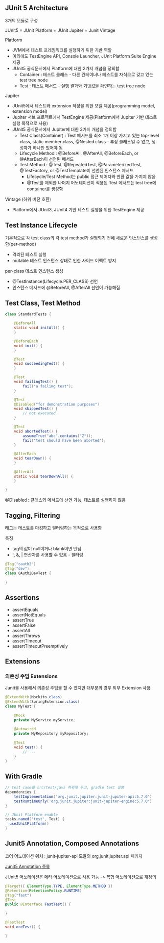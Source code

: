 ## JUnit 5 Architecture

3개의 모듈로 구성

JUnit5 = JUnit Platform + JUnit Jupiter + Junit Vintage

Platform
- JVM에서 테스트 프레임워크를 실행하기 위한 기반 역할
- 이외에도 TestEngine API, Console Launcher, JUnit Platform Suite Engine 제공
- JUnit5 공식문서에서 Platform에 대한 2가지 개념을 정의함
  - Container : 테스트 클래스 - 다른 컨테이너나 테스트를 자식으로 갖고 있는 test tree node
  - Test : 테스트 메서드 - 실행 결과와 기댓값을 확인하는 test tree node

Jupiter
- JUnit5에서 테스트와 extension 작성을 위한 모델 제공(programming model, extension model)
- Jupiter 서브 프로젝트에서 TestEngine 제공(Platform에서 Jupiter 기반 테스트 실행 목적으로 사용)
- JUnit5 공식문서에서 Jupiter에 대한 3가지 개념을 정의함
  - Test Class(Container) : Test 메서드를 최소 1개 이상 가지고 있는 top-level class, static member class, @Nested class - 추상 클래스일 수 없고, 생성자가 하나만 있어야 됨
  - Lifecycle Method : @BeforeAll, @AfterAll, @BeforeEach, or @AfterEach이 선언된 메서드
  - Test Method : @Test, @RepeatedTest, @ParameterizedTest, @TestFactory, or @TestTemplate이 선언된 인스턴스 메서드
    - Lifecycle/Test Method는 public 접근 제어자와 반환 값을 가지지 않음
    - @Test를 제외한 나머지 어노테이션이 적용된 Test 메서드는 test tree에 container를 생성함

Vintage (하위 버전 호환)
- Platform에서 JUnit3, JUnit4 기반 테스트 실행을 위한 TestEngine 제공

## Test Instance Lifecycle

기본적으로 각 test class의 각 test method가 실행되기 전에 새로운 인스턴스를 생성함(per-method)
- 격리된 테스트 실행
- mutable 테스트 인스턴스 상태로 인한 사이드 이펙트 방지

per-class 테스트 인스턴스 생성
- @TestInstance(Lifecycle.PER_CLASS) 선언
- 인스턴스 메서드에 @BeforeAll, @AfterAll 선언이 가능해짐 

## Test Class, Test Method

```java
class StandardTests {

    @BeforeAll
    static void initAll() {
    }

    @BeforeEach
    void init() {
    }

    @Test
    void succeedingTest() {
    }

    @Test
    void failingTest() {
        fail("a failing test");
    }

    @Test
    @Disabled("for demonstration purposes")
    void skippedTest() {
        // not executed
    }

    @Test
    void abortedTest() {
        assumeTrue("abc".contains("Z"));
        fail("test should have been aborted");
    }

    @AfterEach
    void tearDown() {
    }

    @AfterAll
    static void tearDownAll() {
    }

}
```

@Disabled : 클래스와 메서드에 선언 가능, 테스트를 실행하지 않음

## Tagging, Filtering

태그는 테스트를 마킹하고 필터링하는 목적으로 사용함

특징
- tag의 값이 null이거나 blank이면 안됨
- !, &, | 연산자를 사용할 수 있음 - 필터링

```java
@Tag("oauth2")
@Tag("dev")
class OAuth2DevTest {
    
}
```

## Assertions

- assertEquals
- assertNotEquals
- assertTrue
- assertFalse
- assertAll
- assertThrows
- assertTimeout
- assertTimeoutPreemptively

## Extensions

### 의존성 주입 Extensions

Junit을 사용해서 의존성 주입을 할 수 있지만 대부분의 경우 외부 Extension 사용

```java
@ExtendWith(Mockito.class)
@ExtendWith(SpringExtension.class)
class MyTest {
 
    @Mock
    private MyService myService;
 
    @Autowired
    private MyRepository myRepository;
 
    @Test
    void test() {
        // ...
    }
} 
```

## With Gradle

```groovy
// test case를 src/test/java 하위에 두고, gradle test 실행
dependencies {
    testImplementation('org.junit.jupiter:junit-jupiter-api:5.7.0')
    testRuntimeOnly('org.junit.jupiter:junit-jupiter-engine:5.7.0')
}

// JUnit Platform enable 
tasks.named('test', Test) {
  useJUnitPlatform()
}
```

## Junit5 Annotation, Composed Annotations

코어 어노테이션 위치 : junit-jupiter-api 모듈의 org.junit.jupiter.api 패키지

[Junit5 Annotation 종류](https://junit.org/junit5/docs/current/user-guide/#writing-tests-annotations)

JUnit5 어노테이션은 메타 어노테이션으로 사용 가능 -> 복합 어노테이션으로 재정의 

```java
@Target({ ElementType.TYPE, ElementType.METHOD })
@Retention(RetentionPolicy.RUNTIME)
@Tag("fast")
@Test
public @Interface FastTest() {
    
}
```

```java
@FastTest
void oneTest() {
    
}
```





